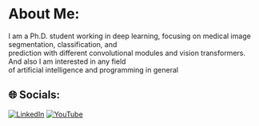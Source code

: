 # About Me:
I am a Ph.D. student working in deep learning, focusing on medical image segmentation, classification, and <br>prediction with different convolutional modules and vision transformers. And also I am interested in any field <br>of artificial intelligence and programming in general 


## 🌐 Socials:
[![LinkedIn](https://img.shields.io/badge/LinkedIn-%230077B5.svg?logo=linkedin&logoColor=white)](https://linkedin.com/in/https://www.linkedin.com/in/rafael-ortiz-feregrino-7bab01186/) [![YouTube](https://img.shields.io/badge/YouTube-%23FF0000.svg?logo=YouTube&logoColor=white)](https://youtube.com/c/https://www.youtube.com/channel/UClnvyR4bBvd2gXOkBS03jew) 

